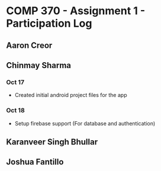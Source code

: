 # COMP 370 - Assignment 1 - Participation Log

## Aaron Creor



## Chinmay Sharma

### Oct 17
 - Created initial android project files for the app
### Oct 18
 - Setup firebase support (For database and authentication)



## Karanveer Singh Bhullar



## Joshua Fantillo

